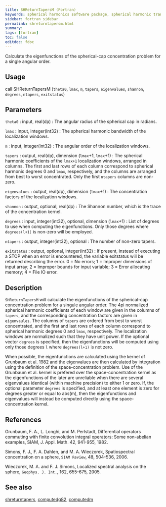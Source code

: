 ```yaml
---
title: SHReturnTapersM (Fortran)
keywords: spherical harmonics software package, spherical harmonic transform, legendre functions, multitaper spectral analysis, fortran, Python, gravity, magnetic field
sidebar: fortran_sidebar
permalink: shreturntapersm.html
summary:
tags: [fortran]
toc: false
editdoc: fdoc
---
```


Calculate the eigenfunctions of the spherical-cap concentration problem for a single angular order.

## Usage

call SHReturnTapersM (`theta0`, `lmax`, `m`, `tapers`, `eigenvalues`, `shannon`, `degrees`, `ntapers`, `exitstatus`)

## Parameters

`theta0` : input, real(dp)
:   The angular radius of the spherical cap in radians.

`lmax` : input, integer(int32)
:   The spherical harmonic bandwidth of the localization windows.

`m` : input, integer(int32)
:   The angular order of the localization windows.

`tapers` : output, real(dp), dimension (`lmax`+1, `lmax`+1)
:   The spherical harmonic coefficients of the `lmax+1` localization windows, arranged in columns. The first and last rows of each column correspond to spherical harmonic degrees 0 and `lmax`, respectively, and the columns are arranged from best to worst concentrated. Only the first `ntapers` columns are non-zero.

`eigenvalues` : output, real(dp), dimension (`lmax`+1)
:   The concentration factors of the localization windows.

`shannon` : output, optional, real(dp)
:   The Shannon number, which is the trace of the concentration kernel.

`degrees` : input, integer(int32), optional, dimension (`lmax`+1)
:   List of degrees to use when computing the eigenfunctions. Only those degrees where `degrees(l+1)` is non-zero will be employed.

`ntapers` : output, integer(int32), optional
:   The number of non-zero tapers.

`exitstatus` : output, optional, integer(int32)
:   If present, instead of executing a STOP when an error is encountered, the variable exitstatus will be returned describing the error. 0 = No errors; 1 = Improper dimensions of input array; 2 = Improper bounds for input variable; 3 = Error allocating memory; 4 = File IO error.

## Description

`SHReturnTapersM` will calculate the eigenfunctions of the spherical-cap concentration problem for a singule angular order. The 4pi normalized spherical harmonic coefficients of each window are given in the columns of `tapers`, and the corresponding concentration factors are given in `eigenvaules`. The columns of `tapers` are ordered from best to worst concentrated, and the first and last rows of each column correspond to spherical harmonic degrees 0 and `lmax`, respectively. The localization windows are normalized such that they have unit power. If the optional vector `degrees` is specified, then the eigenfunctions will be computed using only those degrees `l` where `degrees(l+1)` is not zero.

When possible, the eigenfunctions are calculated using the kernel of Grunbaum et al. 1982 and the eigenvalues are then calculated by integration using the definition of the space-concentration problem. Use of the Grunbaum et al. kernel is prefered over the space-concentration kernel as the eigenfunctions of the later are unreliable when there are several eigenvalues identical (within machine precision) to either 1 or zero. If, the optional parameter `degrees` is specified, and at least one element is zero for degrees greater or equal to abs(m), then the eigenfunctions and eigenvalues will instead be computed directly using the space-concentration kernel.

## References

Grunbaum, F. A., L. Longhi, and M. Perlstadt, Differential operators commuting with finite convolution integral operators: Some non-abelian examples, SIAM, J. Appl. Math. 42, 941-955, 1982.

Simons, F. J., F. A. Dahlen, and M. A. Wieczorek, Spatiospectral concentration on a sphere, `SIAM Review`, 48, 504-536, 2006.

Wieczorek, M. A. and F. J. Simons, Localized spectral analysis on the sphere, 
`Geophys. J. Int.`, 162, 655-675, 2005.

## See also

[shreturntapers](shreturntapers.html), [computedg82](computedg82.html), [computedm](computedm.html)
